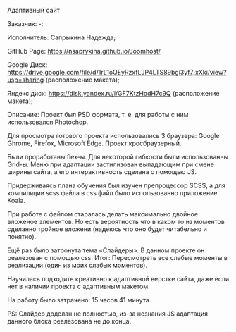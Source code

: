 Адаптивный сайт

Заказчик: -:

Исполнитель: Сапрыкина Надежда;

GitHub Page: https://nsaprykina.github.io/Joomhost/

Google Диск: https://drive.google.com/file/d/1rL1oQEyRzxfLJP4LTS89bgi3yf7_xXki/view?usp=sharing (расположение макета);

Яндекс диск: https://disk.yandex.ru/i/GF7KtzHodH7c9Q (расположение макета);

Описание: Проект был PSD формата, т. е. для работы с ним использовался Photochop. 

Для просмотра готового проекта использовались 3 браузера: Google Ghrome, Firefox, Microsoft Edge. Проект кросбраузерный.

Были проработаны flex-ы. Для некоторой гибкости были использованны Grid-ы. Меню при адаптации застилизован выпадающим при смене ширины сайта, а его интерактивность сделана с помощью JS.

Придерживаясь плана обучения был изучен препроцессор SCSS, а для компиляции scss файла в css файл было использованно приложение Koala. 

При работе с файлом старалась делать максимально двойное вложеное элементов. Но есть вероятность что в каком то из моментов сделанно тройное вложени.(надеюсь что оно будет читабельно и понятно).

Ещё раз было затронута тема «Слайдеры». В данном проекте он реалезован с помощью css. Итог: Пересмотреть все слабые моменты в реализации (один из моих слабых моментов).

Научилась подходить креативно к адаптивной верстке сайта, даже если нет в наличии проекта с адаптивным макетом.

На работу было затрачено: 15 часов 41 минута.

PS: Слайдер доделан не полностью, из-за незнания JS адаптация данного блока реалезована не до конца.
